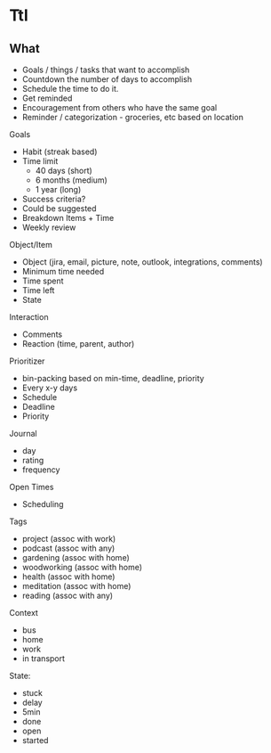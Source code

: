 # Ttl

## What

- Goals / things / tasks that want to accomplish
- Countdown the number of days to accomplish 
- Schedule the time to do it.
- Get reminded
- Encouragement from others who have the same goal
- Reminder / categorization - groceries, etc based on location

Goals
  - Habit (streak based)
  - Time limit
    - 40 days (short)
    - 6 months (medium)
    - 1 year (long)
  - Success criteria?
  - Could be suggested
  - Breakdown Items + Time
  - Weekly review

Object/Item
  - Object (jira, email, picture, note, outlook, integrations, comments)
  - Minimum time needed
  - Time spent
  - Time left
  - State

Interaction
  - Comments
  - Reaction (time, parent, author)

Prioritizer
  - bin-packing based on min-time, deadline, priority
  - Every x-y days
  - Schedule
  - Deadline
  - Priority

Journal
  - day
  - rating
  - frequency

Open Times
  - Scheduling

Tags
  - project (assoc with work)
  - podcast (assoc with any)
  - gardening (assoc with home)
  - woodworking (assoc with home)
  - health (assoc with home)
  - meditation (assoc with home)
  - reading (assoc with any)

Context
  - bus
  - home
  - work
  - in transport

State:
  - stuck
  - delay
  - 5min
  - done
  - open
  - started
